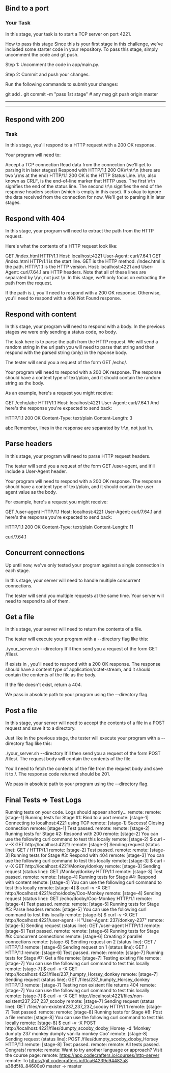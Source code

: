 ## Bind to a port
### Your Task
In this stage, your task is to start a TCP server on port 4221.

How to pass this stage
Since this is your first stage in this challenge, we've included some starter code in your repository. To pass this stage, simply uncomment the code and git push.

Step 1: Uncomment the code in app/main.py.

Step 2: Commit and push your changes.

Run the following commands to submit your changes:

git add .
git commit -m "pass 1st stage" # any msg
git push origin master

<hr>
<hr>

## Respond with 200
### Task
In this stage, you'll respond to a HTTP request with a 200 OK response.

Your program will need to:

Accept a TCP connection
Read data from the connection (we'll get to parsing it in later stages)
Respond with HTTP/1.1 200 OK\r\n\r\n (there are two \r\ns at the end)
HTTP/1.1 200 OK is the HTTP Status Line.
\r\n, also known as CRLF, is the end-of-line marker that HTTP uses.
The first \r\n signifies the end of the status line.
The second \r\n signifies the end of the response headers section (which is empty in this case).
It's okay to ignore the data received from the connection for now. We'll get to parsing it in later stages.



## Respond with 404
In this stage, your program will need to extract the path from the HTTP request.

Here's what the contents of a HTTP request look like:

GET /index.html HTTP/1.1
Host: localhost:4221
User-Agent: curl/7.64.1
GET /index.html HTTP/1.1 is the start line.
GET is the HTTP method.
/index.html is the path.
HTTP/1.1 is the HTTP version.
Host: localhost:4221 and User-Agent: curl/7.64.1 are HTTP headers.
Note that all of these lines are separated by \r\n, not just \n.
In this stage, we'll only focus on extracting the path from the request.

If the path is /, you'll need to respond with a 200 OK response. Otherwise, you'll need to respond with a 404 Not Found response.



## Respond with content
In this stage, your program will need to respond with a body. In the previous stages we were only sending a status code, no body.

The task here is to parse the path from the HTTP request. We will send a random string in the url path you will need to parse that string and then respond with the parsed string (only) in the rsponse body.

The tester will send you a request of the form GET /echo/<a-random-string>.

Your program will need to respond with a 200 OK response. The response should have a content type of text/plain, and it should contain the random string as the body.

As an example, here's a request you might receive:

GET /echo/abc HTTP/1.1
Host: localhost:4221
User-Agent: curl/7.64.1
And here's the response you're expected to send back:

HTTP/1.1 200 OK
Content-Type: text/plain
Content-Length: 3

abc
Remember, lines in the response are separated by \r\n, not just \n.



## Parse headers
In this stage, your program will need to parse HTTP request headers.

The tester will send you a request of the form GET /user-agent, and it'll include a User-Agent header.

Your program will need to respond with a 200 OK response. The response should have a content type of text/plain, and it should contain the user agent value as the body.

For example, here's a request you might receive:

GET /user-agent HTTP/1.1
Host: localhost:4221
User-Agent: curl/7.64.1
and here's the response you're expected to send back:

HTTP/1.1 200 OK
Content-Type: text/plain
Content-Length: 11

curl/7.64.1


## Concurrent connections
Up until now, we've only tested your program against a single connection in each stage.

In this stage, your server will need to handle multiple concurrent connections.

The tester will send you multiple requests at the same time. Your server will need to respond to all of them.



## Get a file
In this stage, your server will need to return the contents of a file.

The tester will execute your program with a --directory flag like this:

./your_server.sh --directory <directory>
It'll then send you a request of the form GET /files/<filename>.

If <filename> exists in <directory>, you'll need to respond with a 200 OK response. The response should have a content type of application/octet-stream, and it should contain the contents of the file as the body.

If the file doesn't exist, return a 404.

We pass in absolute path to your program using the --directory flag.



## Post a file
In this stage, your server will need to accept the contents of a file in a POST request and save it to a directory.

Just like in the previous stage, the tester will execute your program with a --directory flag like this:

./your_server.sh --directory <directory>
It'll then send you a request of the form POST /files/<filename>. The request body will contain the contents of the file.

You'll need to fetch the contents of the file from the request body and save it to <directory>/<filename>. The response code returned should be 201.

We pass in absolute path to your program using the --directory flag.


## Final Tests => Test Logs
Running tests on your code. Logs should appear shortly...
remote:
remote: [stage-1] Running tests for Stage #1: Bind to a port
remote: [stage-1] Connecting to localhost:4221 using TCP
remote: [stage-1] Success! Closing connection
remote: [stage-1] Test passed.
remote:
remote: [stage-2] Running tests for Stage #2: Respond with 200
remote: [stage-2] You can use the following curl command to test this locally
remote: [stage-2] $ curl -v -X GET http://localhost:4221/
remote: [stage-2] Sending request (status line): GET / HTTP/1.1
remote: [stage-2] Test passed.
remote:
remote: [stage-3] Running tests for Stage #3: Respond with 404
remote: [stage-3] You can use the following curl command to test this locally
remote: [stage-3] $ curl -v -X GET http://localhost:4221/Monkey/donkey
remote: [stage-3] Sending request (status line): GET /Monkey/donkey HTTP/1.1
remote: [stage-3] Test passed.
remote:
remote: [stage-4] Running tests for Stage #4: Respond with content
remote: [stage-4] You can use the following curl command to test this locally
remote: [stage-4] $ curl -v -X GET http://localhost:4221/echo/dooby/Coo-Monkey
remote: [stage-4] Sending request (status line): GET /echo/dooby/Coo-Monkey HTTP/1.1
remote: [stage-4] Test passed.
remote:
remote: [stage-5] Running tests for Stage #5: Parse headers
remote: [stage-5] You can use the following curl command to test this locally
remote: [stage-5] $ curl -v -X GET http://localhost:4221/user-agent -H "User-Agent: 237/donkey-237"
remote: [stage-5] Sending request (status line): GET /user-agent HTTP/1.1
remote: [stage-5] Test passed.
remote:
remote: [stage-6] Running tests for Stage #6: Concurrent connections
remote: [stage-6] Creating 2 parallel connections
remote: [stage-6] Sending request on 2 (status line): GET / HTTP/1.1
remote: [stage-6] Sending request on 1 (status line): GET / HTTP/1.1
remote: [stage-6] Test passed.
remote:
remote: [stage-7] Running tests for Stage #7: Get a file
remote: [stage-7] Testing existing file
remote: [stage-7] You can use the following curl command to test this locally
remote: [stage-7] $ curl -v -X GET http://localhost:4221/files/237_humpty_Horsey_donkey
remote: [stage-7] Sending request (status line): GET /files/237_humpty_Horsey_donkey HTTP/1.1
remote: [stage-7] Testing non existent file returns 404
remote: [stage-7] You can use the following curl command to test this locally
remote: [stage-7] $ curl -v -X GET http://localhost:4221/files/non-existent237_237_237_scooby
remote: [stage-7] Sending request (status line): GET /files/non-existent237_237_237_scooby HTTP/1.1
remote: [stage-7] Test passed.
remote:
remote: [stage-8] Running tests for Stage #8: Post a file
remote: [stage-8] You can use the following curl command to test this locally
remote: [stage-8] $ curl -v -X POST http://localhost:4221/files/dumpty_scooby_dooby_Horsey -d 'Monkey dumpty 237 monkey dumpty vanilla monkey Coo'
remote: [stage-8] Sending request (status line): POST /files/dumpty_scooby_dooby_Horsey HTTP/1.1
remote: [stage-8] Test passed.
remote:
remote: All tests passed. Congrats!
remote:
remote: Want to try another language or approach? Visit the course page:
remote: https://app.codecrafters.io/courses/http-server
remote:
To https://git.codecrafters.io/0ca64239c94482a8
   a38d5f8..84600e0  master -> master